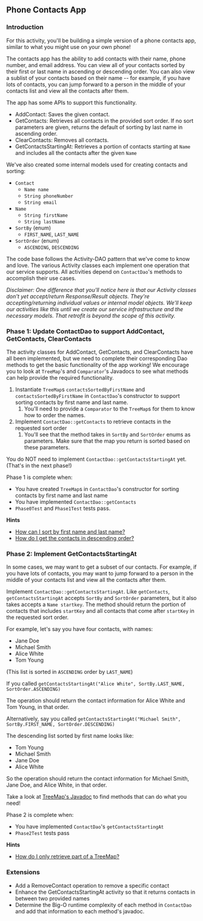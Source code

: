 ## Phone Contacts App

### Introduction

For this activity, you'll be building a simple version of a phone contacts app, similar to what you might use on your
own phone!

The contacts app has the ability to add contacts with their name, phone number, and email address. You can view all of
your contacts sorted by their first or last name in ascending or descending order. You can also view a sublist of your
contacts based on their name -- for example, if you have lots of contacts, you can jump forward to a person in the
middle of your contacts list and view all the contacts after them.

The app has some APIs to support this functionality.

* AddContact: Saves the given contact.
* GetContacts: Retrieves all contacts in the provided sort order. If no sort parameters are given, returns the 
  default of sorting by last name in ascending order.
* ClearContacts: Removes all contacts.
* GetContactsStartingAt: Retrieves a portion of contacts starting at `Name` and includes all the contacts after the 
  given `Name`

We've also created some internal models used for creating contacts and sorting:

* `Contact`
    * `Name name`
    * `String phoneNumber`
    * `String email`
* `Name`
    * `String firstName`
    * `String lastName`
* `SortBy` (enum)
    * `FIRST_NAME`, `LAST_NAME`
* `SortOrder` (enum)
    * `ASCENDING`, `DESCENDING`

The code base follows the Activity-DAO pattern that we've come to know and love. The various Activity classes each 
implement one operation that our service supports. All activities depend on `ContactDao`'s methods to accomplish their
use cases.

*Disclaimer: One difference that you'll notice here is that our Activity classes don't yet accept/return Response/Result
objects. They're accepting/returning individual values or internal model objects. We'll keep our activities like this
until we create our service infrastructure and the necessary models. That retrofit is beyond the scope of this 
activity.*

### Phase 1: Update ContactDao to support AddContact, GetContacts, ClearContacts

The activity classes for AddContact, GetContacts, and ClearContacts have all been implemented, but we need to complete
their corresponding Dao methods to get the basic functionality of the app working! We encourage you to look at
`TreeMap`'s and `Comparator`'s Javadocs to see what methods can help provide the required functionality.

1. Instantiate `TreeMap`s `contactsSortedByFirstName` and `contactsSortedByFirstName` in `ContactDao`'s constructor
   to support sorting contacts by first name and last name.
   1. You'll need to provide a `Comparator` to the `TreeMap`s for them to know how to order the names.
2. Implement `ContactDao::getContacts` to retrieve contacts in the requested sort order
   1. You'll see that the method takes in `SortBy` and `SortOrder` enums as parameters. Make sure that the map you 
      return is sorted based on these parameters. 
    
You do NOT need to implement `ContactDao::getContactsStartingAt` yet. (That's in the next phase!)
   
Phase 1 is complete when:

- You have created `TreeMap`s in `ContactDao`'s constructor for sorting contacts by first name and last name
- You have implemented `ContactDao::getContacts` 
- `Phase0Test` and `Phase1Test` tests pass.

**Hints**
* [How can I sort by first name and last name?](src/com/amazon/ata/trees/hints/hint01.md)
* [How do I get the contacts in descending order?](src/com/amazon/ata/trees/hints/hint02.md)


### Phase 2: Implement GetContactsStartingAt

In some cases, we may want to get a subset of our contacts. For example, if you have lots of contacts, you may want to 
jump forward to a person in the middle of your contacts list and view all the contacts after them.

Implement `ContactDao::getContactsStartingAt`. Like `getContacts`, `getContactsStartingAt` accepts `SortBy` and
`SortOrder` parameters, but it also takes accepts a `Name startkey`. The method should return the portion of contacts
that includes `startKey` and all contacts that come after `startKey` in the requested sort order. 

For example, let's say you have four contacts, with names:
* Jane Doe
* Michael Smith
* Alice White
* Tom Young

(This list is sorted in `ASCENDING` order by `LAST_NAME`)

If you called `getContactsStartingAt("Alice White", SortBy.LAST_NAME, SortOrder.ASCENDING)`

The operation should return the contact information for Alice White and Tom Young, in that order.

Alternatively, say you called `getContactsStartingAt("Michael Smith", SortBy.FIRST_NAME, SortOrder.DESCENDING)`

The descending list sorted by first name looks like:
* Tom Young
* Michael Smith
* Jane Doe
* Alice White

So the operation should return the contact information for Michael Smith, Jane Doe, and Alice White, in that order.

Take a look at [TreeMap's Javadoc](https://docs.oracle.com/javase/8/docs/api/java/util/TreeMap.html) to find
methods that can do what you need!

Phase 2 is complete when:
- You have implemented `ContactDao`'s `getContactsStartingAt`
- `Phase2Test` tests pass

**Hints**
* [How do I only retrieve part of a TreeMap?](src/com/amazon/ata/trees/hints/hint03.md)


### Extensions
* Add a RemoveContact operation to remove a specific contact
* Enhance the GetContactsStartingAt activity so that it returns contacts in between two provided names
* Determine the Big-O runtime complexity of each method in `ContactDao` and add that information
  to each method's javadoc.
